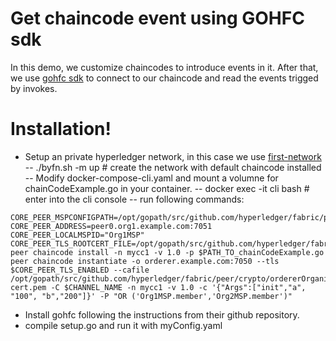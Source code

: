 # Get chaincode event using GOHFC sdk

In this demo, we customize chaincodes to introduce events in it. After that, we use [gohfc sdk](https://github.com/CognitionFoundry/gohfc) to connect to our chaincode and read the events trigged by invokes.

# Installation!

  - Setup an private hyperledger network, in this case we use [first-network](https://github.com/hyperledger/fabric-samples/tree/release/first-network) 
  -- ./byfn.sh -m up # create the network with default chaincode installed
  -- Modify docker-compose-cli.yaml and mount a volumne for chainCodeExample.go in your container.
  -- docker exec -it cli bash # enter into the cli console
  -- run following commands:
```
CORE_PEER_MSPCONFIGPATH=/opt/gopath/src/github.com/hyperledger/fabric/peer/crypto/peerOrganizations/org1.example.com/users/Admin@org1.example.com/msp
CORE_PEER_ADDRESS=peer0.org1.example.com:7051
CORE_PEER_LOCALMSPID="Org1MSP"
CORE_PEER_TLS_ROOTCERT_FILE=/opt/gopath/src/github.com/hyperledger/fabric/peer/crypto/peerOrganizations/org1.example.com/peers/peer0.org1.example.com/tls/ca.crt
peer chaincode install -n mycc1 -v 1.0 -p $PATH_TO_chainCodeExample.go
peer chaincode instantiate -o orderer.example.com:7050 --tls $CORE_PEER_TLS_ENABLED --cafile /opt/gopath/src/github.com/hyperledger/fabric/peer/crypto/ordererOrganizations/example.com/orderers/orderer.example.com/msp/tlscacerts/tlsca.example.com-cert.pem -C $CHANNEL_NAME -n mycc1 -v 1.0 -c '{"Args":["init","a", "100", "b","200"]}' -P "OR ('Org1MSP.member','Org2MSP.member')"
```
- Install gohfc following the instructions from their github repository.
- compile setup.go and run it with myConfig.yaml

